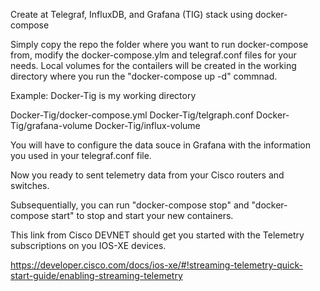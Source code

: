 Create at Telegraf, InfluxDB, and Grafana (TIG) stack using docker-compose

Simply copy the repo the folder where you want to run docker-compose from, modify the docker-compose.ylm and telegraf.conf files for your needs. Local volumes for the contailers will be created in the working directory where you run the "docker-compose up -d" commnad.

Example: Docker-Tig is my working directory

Docker-Tig/docker-compose.yml
Docker-Tig/telgraph.conf
Docker-Tig/grafana-volume
Docker-Tig/influx-volume

You will have to configure the data souce in Grafana with the information you used in your telegraf.conf file.

Now you ready to sent telemetry data from your Cisco routers and switches.

Subsequentially, you can run "docker-compose stop" and "docker-compose start" to stop and start your new containers.

This link from Cisco DEVNET should get you started with the Telemetry subscriptions on you IOS-XE devices.

https://developer.cisco.com/docs/ios-xe/#!streaming-telemetry-quick-start-guide/enabling-streaming-telemetry

